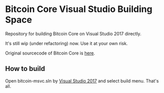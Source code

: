 # Bitcoin Core Visual Studio Building Space
Repository for building Bitcoin Core on Visual Studio 2017 directly.

It's still wip (under refactoring) now. Use it at your own risk.

Original sourcecode of Bitcoin Core is [here](https://github.com/bitcoin/bitcoin).

## How to build
Open bitcoin-msvc.sln by [Visual Studio 2017](https://www.visualstudio.com/downloads/) and select build menu. That's all.
